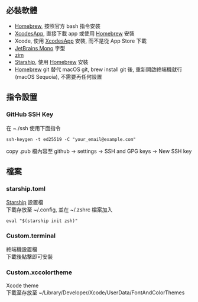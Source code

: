 ## 必裝軟體

- [Homebrew], 按照官方 bash 指令安裝
- [XcodesApp], 直接下載 app 或使用 [Homebrew] 安裝
- Xcode, 使用 [XcodesApp] 安裝, 而不是從 App Store 下載
- [JetBrains Mono] 字型
- [zim]
- [Starship], 使用 [Homebrew] 安裝
- [Homebrew] git 替代 macOS git, brew install git 後, 重新開啟終端機就行 (macOS Sequoia), 不需要再任何設置


## 指令設置

### GitHub SSH Key

在 ~./ssh 使用下面指令

```
ssh-keygen -t ed25519 -C "your_email@example.com"
```

copy .pub 檔內容至 github -> settings -> SSH and GPG keys -> New SSH key

## 檔案

### starship.toml

[Starship] 設置檔  
下載存放至 ~/.config, 並在 ~/.zshrc 檔案加入

```
eval "$(starship init zsh)"
```

### Custom.terminal

終端機設置檔  
下載後點擊即可安裝

### Custom.xccolortheme

Xcode theme  
下載至存放至 ~/Library/Developer/Xcode/UserData/FontAndColorThemes


[Homebrew]: https://brew.sh
[XcodesApp]: https://github.com/XcodesOrg/XcodesApp
[JetBrains Mono]: https://www.jetbrains.com/lp/mono/
[zim]: https://github.com/zimfw/zimfw
[Starship]: https://starship.rs